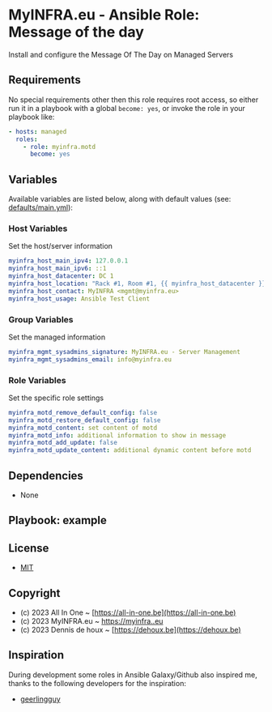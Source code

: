# MyINFRA.eu - Ansible Role: Message of the day

Install and configure the Message Of The Day on Managed Servers

## Requirements

No special requirements other then this role requires root access, so either run
it in a playbook with a global `become: yes`, or invoke the role in your playbook like:

```yaml
- hosts: managed
  roles:
    - role: myinfra.motd
      become: yes
```

## Variables

Available variables are listed below, along with default values (see: [defaults/main.yml](defaults/main.yml)):

### Host Variables

Set the host/server information

```yaml
myinfra_host_main_ipv4: 127.0.0.1
myinfra_host_main_ipv6: ::1
myinfra_host_datacenter: DC 1
myinfra_host_location: "Rack #1, Room #1, {{ myinfra_host_datacenter }}, City, Country [lat, lon]"
myinfra_host_contact: MyINFRA <mgmt@myinfra.eu>
myinfra_host_usage: Ansible Test Client
```

### Group Variables

Set the managed information

```yaml
myinfra_mgmt_sysadmins_signature: MyINFRA.eu - Server Management
myinfra_mgmt_sysadmins_email: info@myinfra.eu
```

### Role Variables

Set the specific role settings

```yaml
myinfra_motd_remove_default_config: false
myinfra_motd_restore_default_config: false
myinfra_motd_content: set content of motd
myinfra_motd_info: additional information to show in message
myinfra_motd_add_update: false
myinfra_motd_update_content: additional dynamic content before motd
```

## Dependencies

- None

## Playbook: example

## License

- [MIT](LICENSE)

## Copyright

- (c) 2023 All In One ~ [https://all-in-one.be](https://all-in-one.be)
- (c) 2023 MyINFRA.eu ~ [https://myinfra..eu](https://myinfra.eu)
- (c) 2023 Dennis de houx ~ [https://dehoux.be](https://dehoux.be)

## Inspiration

During development some roles in Ansible Galaxy/Github also inspired me,
thanks to the following developers for the inspiration:

- [geerlingguy](https://github.com/geerlingguy/)
